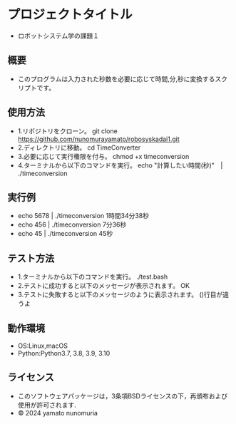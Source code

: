 # プロジェクトタイトル

-  ロボットシステム学の課題１

## 概要

- このプログラムは入力された秒数を必要に応じて時間,分,秒に変換するスクリプトです。

## 使用方法

- 1.リポジトリをクローン。
  git clone https://github.com/nunomurayamato/robosyskadai1.git
- 2.ディレクトリに移動。
  cd TimeConverter
- 3.必要に応じて実行権限を付与。
  chmod +x timeconversion
- 4.ターミナルから以下のコマンドを実行。
  echo "計算したい時間(秒)"　| ./timeconversion

## 実行例

- echo 5678 | ./timeconversion
  1時間34分38秒
- echo 456 | ./timeconversion
  7分36秒
- echo 45 | ./timeconversion
  45秒   

## テスト方法

- 1.ターミナルから以下のコマンドを実行。
  ./test.bash
- 2.テストに成功すると以下のメッセージが表示されます。
  OK
- 3.テストに失敗すると以下のメッセージのように表示されます。
  ()行目が違うよ

## 動作環境

- OS:Linux,macOS
- Python:Python3.7, 3.8, 3.9, 3.10

## ライセンス

- このソフトウェアパッケージは，3条項BSDライセンスの下，再頒布および使用が許可されます.
- © 2024 yamato nunomuria 
